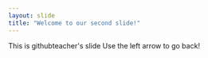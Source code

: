 ```yaml
---
layout: slide
title: "Welcome to our second slide!"
---
```

This is githubteacher's slide 
Use the left arrow to go back!
